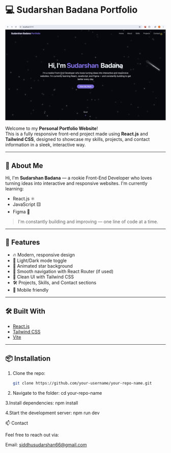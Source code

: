 # 💻 Sudarshan Badana Portfolio

<img src="./port.png">

Welcome to my **Personal Portfolio Website**!  
This is a fully responsive front-end project made using **React.js** and **Tailwind CSS**, designed to showcase my skills, projects, and contact information in a sleek, interactive way.

---

## 🌟 About Me

Hi, I'm **Sudarshan Badana** — a rookie Front-End Developer who loves turning ideas into interactive and responsive websites. I'm currently learning:

- React.js ⚛️  
- JavaScript 🟨  
- Figma 🎨  

> I'm constantly building and improving — one line of code at a time.

---

## 🚀 Features

- 🔥 Modern, responsive design
- 🌙 Light/Dark mode toggle
- 🌌 Animated star background
- 🧠 Smooth navigation with React Router (if used)
- 📄 Clean UI with Tailwind CSS
- 🛠️ Projects, Skills, and Contact sections
- 📱 Mobile friendly

---

## 🛠️ Built With

- [React.js](https://reactjs.org/)
- [Tailwind CSS](https://tailwindcss.com/)
- [Vite](https://vitejs.dev/)

---



## 📦 Installation

1. Clone the repo:
   ```bash
   git clone https://github.com/your-username/your-repo-name.git

2. Navigate to the folder:
cd your-repo-name

3.Install dependencies:
npm install

4.Start the development server:
npm run dev

📫 Contact

Feel free to reach out via:

Email: siddhusudarshan66@gmail.com

